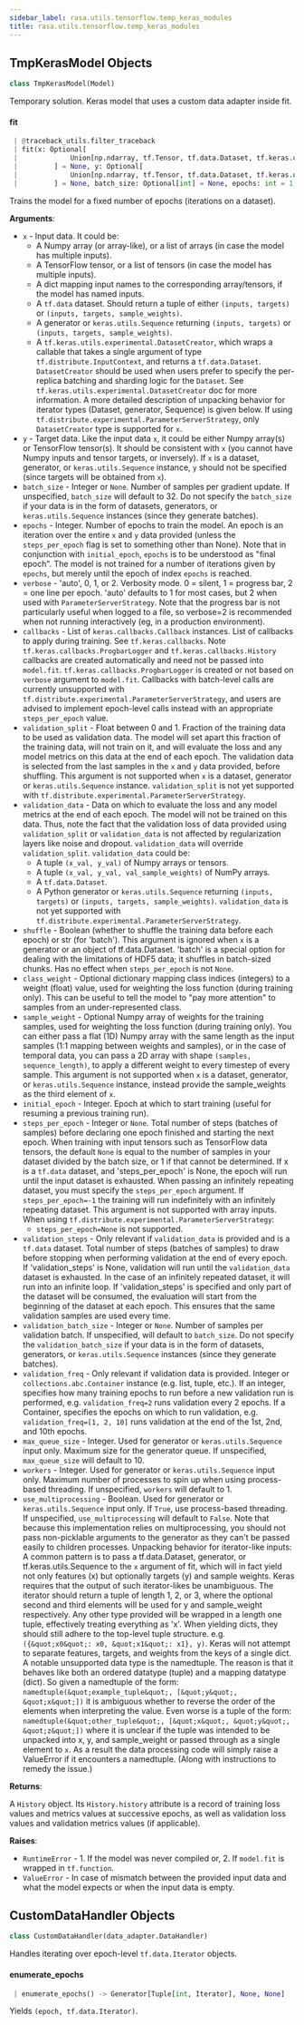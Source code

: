 ```yaml
---
sidebar_label: rasa.utils.tensorflow.temp_keras_modules
title: rasa.utils.tensorflow.temp_keras_modules
---
```

## TmpKerasModel Objects

```python
class TmpKerasModel(Model)
```

Temporary solution. Keras model that uses a custom data adapter inside fit.

#### fit

```python
 | @traceback_utils.filter_traceback
 | fit(x: Optional[
 |             Union[np.ndarray, tf.Tensor, tf.data.Dataset, tf.keras.utils.Sequence]
 |         ] = None, y: Optional[
 |             Union[np.ndarray, tf.Tensor, tf.data.Dataset, tf.keras.utils.Sequence]
 |         ] = None, batch_size: Optional[int] = None, epochs: int = 1, verbose: int = 1, callbacks: Optional[List[Callback]] = None, validation_split: float = 0.0, validation_data: Optional[Any] = None, shuffle: bool = True, class_weight: Optional[Dict[int, float]] = None, sample_weight: Optional[np.ndarray] = None, initial_epoch: int = 0, steps_per_epoch: Optional[int] = None, validation_steps: Optional[int] = None, validation_batch_size: Optional[int] = None, validation_freq: int = 1, max_queue_size: int = 10, workers: int = 1, use_multiprocessing: bool = False) -> History
```

Trains the model for a fixed number of epochs (iterations on a dataset).

**Arguments**:

- `x` - Input data. It could be:
  - A Numpy array (or array-like), or a list of arrays
  (in case the model has multiple inputs).
  - A TensorFlow tensor, or a list of tensors
  (in case the model has multiple inputs).
  - A dict mapping input names to the corresponding array/tensors,
  if the model has named inputs.
  - A `tf.data` dataset. Should return a tuple
  of either `(inputs, targets)` or
  `(inputs, targets, sample_weights)`.
  - A generator or `keras.utils.Sequence` returning `(inputs, targets)`
  or `(inputs, targets, sample_weights)`.
  - A `tf.keras.utils.experimental.DatasetCreator`, which wraps a
  callable that takes a single argument of type
  `tf.distribute.InputContext`, and returns a `tf.data.Dataset`.
  `DatasetCreator` should be used when users prefer to specify the
  per-replica batching and sharding logic for the `Dataset`.
  See `tf.keras.utils.experimental.DatasetCreator` doc for more
  information.
  A more detailed description of unpacking behavior for iterator types
  (Dataset, generator, Sequence) is given below. If using
  `tf.distribute.experimental.ParameterServerStrategy`, only
  `DatasetCreator` type is supported for `x`.
- `y` - Target data. Like the input data `x`,
  it could be either Numpy array(s) or TensorFlow tensor(s).
  It should be consistent with `x` (you cannot have Numpy inputs and
  tensor targets, or inversely). If `x` is a dataset, generator,
  or `keras.utils.Sequence` instance, `y` should
  not be specified (since targets will be obtained from `x`).
- `batch_size` - Integer or `None`.
  Number of samples per gradient update.
  If unspecified, `batch_size` will default to 32.
  Do not specify the `batch_size` if your data is in the
  form of datasets, generators, or `keras.utils.Sequence` instances
  (since they generate batches).
- `epochs` - Integer. Number of epochs to train the model.
  An epoch is an iteration over the entire `x` and `y`
  data provided
  (unless the `steps_per_epoch` flag is set to
  something other than None).
  Note that in conjunction with `initial_epoch`,
  `epochs` is to be understood as &quot;final epoch&quot;.
  The model is not trained for a number of iterations
  given by `epochs`, but merely until the epoch
  of index `epochs` is reached.
- `verbose` - &#x27;auto&#x27;, 0, 1, or 2. Verbosity mode.
  0 = silent, 1 = progress bar, 2 = one line per epoch.
  &#x27;auto&#x27; defaults to 1 for most cases, but 2 when used with
  `ParameterServerStrategy`. Note that the progress bar is not
  particularly useful when logged to a file, so verbose=2 is
  recommended when not running interactively (eg, in a production
  environment).
- `callbacks` - List of `keras.callbacks.Callback` instances.
  List of callbacks to apply during training.
  See `tf.keras.callbacks`. Note `tf.keras.callbacks.ProgbarLogger`
  and `tf.keras.callbacks.History` callbacks are created automatically
  and need not be passed into `model.fit`.
  `tf.keras.callbacks.ProgbarLogger` is created or not based on
  `verbose` argument to `model.fit`.
  Callbacks with batch-level calls are currently unsupported with
  `tf.distribute.experimental.ParameterServerStrategy`, and users are
  advised to implement epoch-level calls instead with an appropriate
  `steps_per_epoch` value.
- `validation_split` - Float between 0 and 1.
  Fraction of the training data to be used as validation data.
  The model will set apart this fraction of the training data,
  will not train on it, and will evaluate
  the loss and any model metrics
  on this data at the end of each epoch.
  The validation data is selected from the last samples
  in the `x` and `y` data provided, before shuffling. This argument is
  not supported when `x` is a dataset, generator or
  `keras.utils.Sequence` instance.
  `validation_split` is not yet supported with
  `tf.distribute.experimental.ParameterServerStrategy`.
- `validation_data` - Data on which to evaluate
  the loss and any model metrics at the end of each epoch.
  The model will not be trained on this data. Thus, note the fact
  that the validation loss of data provided using `validation_split`
  or `validation_data` is not affected by regularization layers like
  noise and dropout.
  `validation_data` will override `validation_split`.
  `validation_data` could be:
  - A tuple `(x_val, y_val)` of Numpy arrays or tensors.
  - A tuple `(x_val, y_val, val_sample_weights)` of NumPy arrays.
  - A `tf.data.Dataset`.
  - A Python generator or `keras.utils.Sequence` returning
  `(inputs, targets)` or `(inputs, targets, sample_weights)`.
  `validation_data` is not yet supported with
  `tf.distribute.experimental.ParameterServerStrategy`.
- `shuffle` - Boolean (whether to shuffle the training data
  before each epoch) or str (for &#x27;batch&#x27;). This argument is ignored
  when `x` is a generator or an object of tf.data.Dataset.
  &#x27;batch&#x27; is a special option for dealing
  with the limitations of HDF5 data; it shuffles in batch-sized
  chunks. Has no effect when `steps_per_epoch` is not `None`.
- `class_weight` - Optional dictionary mapping class indices (integers)
  to a weight (float) value, used for weighting the loss function
  (during training only).
  This can be useful to tell the model to
  &quot;pay more attention&quot; to samples from
  an under-represented class.
- `sample_weight` - Optional Numpy array of weights for
  the training samples, used for weighting the loss function
  (during training only). You can either pass a flat (1D)
  Numpy array with the same length as the input samples
  (1:1 mapping between weights and samples),
  or in the case of temporal data,
  you can pass a 2D array with shape
  `(samples, sequence_length)`,
  to apply a different weight to every timestep of every sample. This
  argument is not supported when `x` is a dataset, generator, or
  `keras.utils.Sequence` instance, instead provide the sample_weights
  as the third element of `x`.
- `initial_epoch` - Integer.
  Epoch at which to start training
  (useful for resuming a previous training run).
- `steps_per_epoch` - Integer or `None`.
  Total number of steps (batches of samples)
  before declaring one epoch finished and starting the
  next epoch. When training with input tensors such as
  TensorFlow data tensors, the default `None` is equal to
  the number of samples in your dataset divided by
  the batch size, or 1 if that cannot be determined. If x is a
  `tf.data` dataset, and &#x27;steps_per_epoch&#x27;
  is None, the epoch will run until the input dataset is exhausted.
  When passing an infinitely repeating dataset, you must specify the
  `steps_per_epoch` argument. If `steps_per_epoch=-1` the training
  will run indefinitely with an infinitely repeating dataset.
  This argument is not supported with array inputs.
  When using `tf.distribute.experimental.ParameterServerStrategy`:
  * `steps_per_epoch=None` is not supported.
- `validation_steps` - Only relevant if `validation_data` is provided and
  is a `tf.data` dataset. Total number of steps (batches of
  samples) to draw before stopping when performing validation
  at the end of every epoch. If &#x27;validation_steps&#x27; is None, validation
  will run until the `validation_data` dataset is exhausted. In the
  case of an infinitely repeated dataset, it will run into an
  infinite loop. If &#x27;validation_steps&#x27; is specified and only part of
  the dataset will be consumed, the evaluation will start from the
  beginning of the dataset at each epoch. This ensures that the same
  validation samples are used every time.
- `validation_batch_size` - Integer or `None`.
  Number of samples per validation batch.
  If unspecified, will default to `batch_size`.
  Do not specify the `validation_batch_size` if your data is in the
  form of datasets, generators, or `keras.utils.Sequence` instances
  (since they generate batches).
- `validation_freq` - Only relevant if validation data is provided. Integer
  or `collections.abc.Container` instance (e.g. list, tuple, etc.).
  If an integer, specifies how many training epochs to run before a
  new validation run is performed, e.g. `validation_freq=2` runs
  validation every 2 epochs. If a Container, specifies the epochs on
  which to run validation, e.g. `validation_freq=[1, 2, 10]` runs
  validation at the end of the 1st, 2nd, and 10th epochs.
- `max_queue_size` - Integer. Used for generator or `keras.utils.Sequence`
  input only. Maximum size for the generator queue.
  If unspecified, `max_queue_size` will default to 10.
- `workers` - Integer. Used for generator or `keras.utils.Sequence` input
  only. Maximum number of processes to spin up
  when using process-based threading. If unspecified, `workers`
  will default to 1.
- `use_multiprocessing` - Boolean. Used for generator or
  `keras.utils.Sequence` input only. If `True`, use process-based
  threading. If unspecified, `use_multiprocessing` will default to
  `False`. Note that because this implementation relies on
  multiprocessing, you should not pass non-picklable arguments to
  the generator as they can&#x27;t be passed easily to children processes.
  Unpacking behavior for iterator-like inputs:
  A common pattern is to pass a tf.data.Dataset, generator, or
  tf.keras.utils.Sequence to the `x` argument of fit, which will in fact
  yield not only features (x) but optionally targets (y) and sample weights.
  Keras requires that the output of such iterator-likes be unambiguous. The
  iterator should return a tuple of length 1, 2, or 3, where the optional
  second and third elements will be used for y and sample_weight
  respectively. Any other type provided will be wrapped in a length one
  tuple, effectively treating everything as &#x27;x&#x27;. When yielding dicts, they
  should still adhere to the top-level tuple structure.
  e.g. `({&quot;x0&quot;: x0, &quot;x1&quot;: x1}, y)`. Keras will not attempt to separate
  features, targets, and weights from the keys of a single dict.
  A notable unsupported data type is the namedtuple. The reason is that
  it behaves like both an ordered datatype (tuple) and a mapping
  datatype (dict). So given a namedtuple of the form:
  `namedtuple(&quot;example_tuple&quot;, [&quot;y&quot;, &quot;x&quot;])`
  it is ambiguous whether to reverse the order of the elements when
  interpreting the value. Even worse is a tuple of the form:
  `namedtuple(&quot;other_tuple&quot;, [&quot;x&quot;, &quot;y&quot;, &quot;z&quot;])`
  where it is unclear if the tuple was intended to be unpacked into x, y,
  and sample_weight or passed through as a single element to `x`. As a
  result the data processing code will simply raise a ValueError if it
  encounters a namedtuple. (Along with instructions to remedy the issue.)
  

**Returns**:

  A `History` object. Its `History.history` attribute is
  a record of training loss values and metrics values
  at successive epochs, as well as validation loss values
  and validation metrics values (if applicable).
  

**Raises**:

- `RuntimeError` - 1. If the model was never compiled or,
  2. If `model.fit` is  wrapped in `tf.function`.
- `ValueError` - In case of mismatch between the provided input data
  and what the model expects or when the input data is empty.

## CustomDataHandler Objects

```python
class CustomDataHandler(data_adapter.DataHandler)
```

Handles iterating over epoch-level `tf.data.Iterator` objects.

#### enumerate\_epochs

```python
 | enumerate_epochs() -> Generator[Tuple[int, Iterator], None, None]
```

Yields `(epoch, tf.data.Iterator)`.

